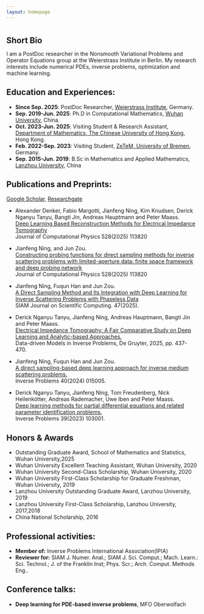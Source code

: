 ```yaml
---
layout: homepage
---
```


<h1 id="about-me"></h1>

<h2 style="margin: 10px 0px 10px;">Short Bio</h2>

I am a PostDoc researcher  in the Nonsmooth Variational Problems and Operator Equations group at the Weierstrass Institute in Berlin. My research interests include numerical PDEs, inverse problems, optimization and machine learning.


## Education and Experiences:


- **Since Sep. 2025**: PostDoc Researcher, [Weierstrass Institute]([https://www.wias-berlin.de/]), Germany.
- **Sep. 2019-Jun. 2025**: Ph.D in Computational Mathematics, [Wuhan University](https://www.whu.edu.cn/), China.
- **Oct. 2023-Jun. 2025**: Visiting Student & Research Assistant, [Department of Mathematics, The Chinese University of Hong Kong](https://www.math.cuhk.edu.hk/), Hong Kong.
- **Feb. 2022-Sep. 2023**: Visiting Student, [ZeTeM, University of Bremen](https://www.math.uni-bremen.de/zetem/cms/detail.php?template=parse_title&person=ueber), Germany.
- **Sep. 2015-Jun. 2019**: B.Sc in Mathematics and Applied Mathematics, [Lanzhou University](https://www.lzu.edu.cn/), China



## Publications and Preprints:
[Google Scholar](https://scholar.google.com.hk/citations?user=pn5b5Q4AAAAJ&hl=en), [Researchgate](https://www.researchgate.net/profile/Jianfeng-Ning-2/research)

- Alexander Denker, Fabio Margotti, Jianfeng Ning, Kim Knudsen, Derick Nganyu Tanyu, Bangti Jin, Andreas Hauptmann and Peter Maass.<br>
[Deep Learning Based Reconstruction Methods for Electrical Impedance Tomography](https://arxiv.org/pdf/2508.06281)<br>
Journal of Computational Physics 528(2025) 113820

- Jianfeng Ning, and Jun Zou.<br>
[Constructing probing functions for direct sampling methods for inverse scattering problems with limited-aperture data: finite space framework and deep probing network](https://www.sciencedirect.com/science/article/pii/S0021999125001032)<br>
Journal of Computational Physics 528(2025) 113820

- Jianfeng Ning, Fuqun Han and Jun Zou.<br>
[A Direct Sampling Method and Its Integration with Deep Learning for Inverse Scattering Problems with Phaseless Data](https://epubs.siam.org/doi/10.1137/24M1642627)<br>
SIAM Journal on Scientific Computing. 47(2025).

- Derick Nganyu Tanyu, Jianfeng Ning, Andreas Hauptmann, Bangti Jin and Peter Maass. <br>
[Electrical Impedance Tomography: A Fair Comparative Study on Deep Learning and Analytic-based Approaches.](https://www.degruyter.com/document/doi/10.1515/9783111251233-013/html)<br>
 Data-driven Models in Inverse Problems, De Gruyter, 2025, pp. 437-470.

- Jianfeng Ning, Fuqun Han and Jun Zou.<br>
[A direct sampling-based deep learning approach for inverse medium scattering problems.](https://iopscience.iop.org/article/10.1088/1361-6420/ad0dba/meta)<br>
Inverse Problems 40(2024) 015005.

- Derick Nganyu Tanyu, Jianfeng Ning, Tom Freudenberg, Nick Heilenkötter, Andreas Rademacher, Uwe Iben and Peter Maass. <br> [Deep learning methods for partial differential equations and related parameter identification problems.](https://iopscience.iop.org/article/10.1088/1361-6420/ace9d4)<br>
Inverse Problems 39(2023) 103001.


## Honors & Awards

- Outstanding Graduate Award, School of Mathematics and Statistics, Wuhan University,2025
- Wuhan University Excellent Teaching Assistant, Wuhan University, 2020
- Wuhan University Second-Class Scholarship, Wuhan University, 2020
- Wuhan University First-Class Scholarship for Graduate Freshman, Wuhan University, 2019
- Lanzhou University Outstanding Graduate Award, Lanzhou University, 2019
- Lanzhou University First-Class Scholarship, Lanzhou University, 2017,2018
- China National Scholarship, 2016

## Professional activities:

- **Member of:** Inverse Problems International Association(IPIA)
- **Reviewer for:** SIAM J. Numer. Anal.; SIAM J. Sci. Comput.; Mach. Learn.: Sci. Technol.; J. of the Franklin Inst; Phys. Scr.; Arch. Comput. Methods Eng..

## Conference talks:

- **Deep learning for PDE-based inverse problems**, MFO Oberwolfach 
  





